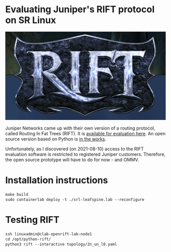 # Evaluating Juniper's RIFT protocol on SR Linux

![plot](./images/RIFT.PNG)

Juniper Networks came up with their own version of a routing protocol, called Routing In Fat Trees (RIFT). It is [available for evaluation here](https://support.juniper.net/support/downloads/?p=rifteval). An open source version based on Python is [in the works](https://github.com/brunorijsman/rift-python).

Unfortunately, as I discovered (on 2021-08-10) access to the RIFT evaluation software is restricted to registered Juniper customers. Therefore, the open source prototype will have to do for now - and OMMV.

# Installation instructions
```
make build
sudo containerlab deploy -t ./srl-leafspine.lab --reconfigure
```

# Testing RIFT
```
ssh linuxadmin@clab-openrift-lab-node1
cd /opt/python-rift/
python3 rift --interactive topology/2n_un_l0.yaml
```

